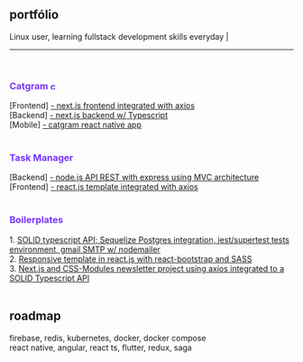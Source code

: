 ## portfólio
Linux user, learning fullstack development skills everyday |
<hr/>
<br>
<div>
    <h3 style="color: #7733ff">Catgram
        <img width="15" alt="catgram icon" src="https://www.svgrepo.com/show/119563/cat.svg" />
    </h3>
    [Frontend] <a href="https://github.com/gabtonete/frontend-devagram-nextjs">- next.js frontend integrated with axios</a>
    <br>
    [Backend] <a href="https://github.com/gabtonete/backend-devagram-next-ts">- next.js backend w/ Typescript</a>
    <br>
    [Mobile] <a href="https://github.com/gabtonete/mobile-devagram-react-native">- catgram react native app </a>
</div>
<br>
<div>
    <h3 style="color: #7733ff">Task Manager
    </h3>
    [Backend] <a href="https://github.com/gabtonete/backend-task-node">- node.js API REST with express using MVC architecture </a>
    <br>
    [Frontend] <a href="https://github.com/gabtonete/frontend-task-reactjs">- react.js template integrated with axios</a>
</div>
<br/>
<div>
    <h3 style="color: #7733ff">Boilerplates
    </h3>
    1. <a href="https://github.com/gabtonete/solid-typescript">SOLID typescript API; Sequelize Postgres integration, jest/supertest tests environment, gmail SMTP w/ nodemailer</a>
    <br>
    2. <a href="https://github.com/gabtonete/frontend-template-reactjs">Responsive template in react.js with react-bootstrap and SASS</a>
    <br>
    3. <a href="https://github.com/gabtonete/frontend-newsletter-nextjs">Next.js and CSS-Modules newsletter project using axios integrated to a SOLID Typescript API</a>
</div>

<br>

## roadmap

firebase, redis, kubernetes, docker, docker compose
<br/>
react native, angular, react ts, flutter, redux, saga
